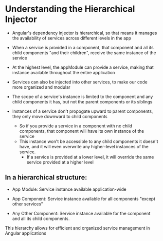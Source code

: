 # Understanding the Hierarchical Injector

- Angular's dependency injector is hierarchical, so that means it manages the availability of services across different levels in the app

- When a service is provided in a component, that component and all its child components "and their children", receive the same instance of the service

- At the highest level, the appModule can provide a service, making that instance available throughout the entire application

- Services can also be injected into other services, to make our code more organized and modular

- The scope of a service's instance is limited to the component and any child components it has, but not the parent components or its siblings

- Instances of a service don't propogate upward to parent components, they only move downward to child components
  - So if you provide a service in a component with no child components, that component will have its own instance of the service
  - This instance won't be accessible to any child components it doesn't have, and it will even overwrite any higher-level instances of the service.
    - If a service is provided at a lower level, it will override the same service provided at a higher level

## In a hierarchical structure:

- App Module: Service instance available application-wide

- App Component: Service instance available for all components "except other services"

- Any Other Component: Service instance available for the component and all its child components.

This hierarchy allows for efficient and organized service management in Angular applications
